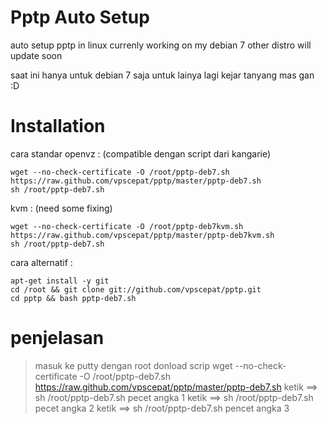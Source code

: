 Pptp Auto Setup
====

auto setup pptp in linux
currenly working on my debian 7 
other distro will update soon

saat ini hanya untuk debian 7 saja
untuk lainya lagi kejar tanyang mas gan :D


Installation
====


cara standar 
openvz : (compatible dengan script dari kangarie)

    wget --no-check-certificate -O /root/pptp-deb7.sh https://raw.github.com/vpscepat/pptp/master/pptp-deb7.sh
    sh /root/pptp-deb7.sh

kvm : (need some fixing)

    wget --no-check-certificate -O /root/pptp-deb7kvm.sh https://raw.github.com/vpscepat/pptp/master/pptp-deb7kvm.sh
    sh /root/pptp-deb7.sh



cara alternatif :

    apt-get install -y git
    cd /root && git clone git://github.com/vpscepat/pptp.git
    cd pptp && bash pptp-deb7.sh
    
penjelasan
====
> masuk ke putty dengan root
> donload scrip wget --no-check-certificate -O /root/pptp-deb7.sh https://raw.github.com/vpscepat/pptp/master/pptp-deb7.sh
> ketik ==> sh /root/pptp-deb7.sh
> pecet angka 1
> ketik ==> sh /root/pptp-deb7.sh
> pecet angka 2 
> ketik ==> sh /root/pptp-deb7.sh
> pencet angka 3
